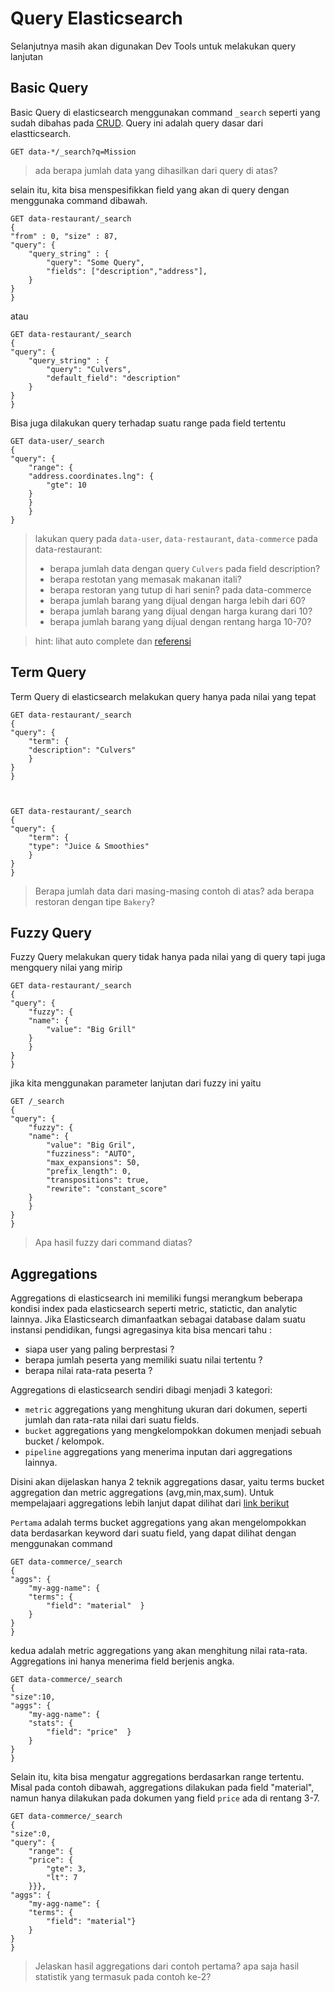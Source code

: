 # Query Elasticsearch
Selanjutnya masih akan digunakan Dev Tools untuk melakukan query lanjutan

## Basic Query
Basic Query di elasticsearch menggunakan command `_search` seperti yang sudah dibahas pada [CRUD](../crud). Query ini adalah query dasar dari elastticsearch.

    GET data-*/_search?q=Mission


> ada berapa jumlah data yang dihasilkan dari query di atas?


selain itu, kita bisa menspesifikkan field yang akan di query dengan menggunaka command dibawah.

    GET data-restaurant/_search
    {
    "from" : 0, "size" : 87,
    "query": {
        "query_string" : {
            "query": "Some Query",
            "fields": ["description","address"],
        }
    }
    }

atau

    GET data-restaurant/_search
    {
    "query": {
        "query_string" : {
            "query": "Culvers",
            "default_field": "description"
        }
    }
    }

Bisa juga dilakukan query terhadap suatu range pada field tertentu

    GET data-user/_search
    {
    "query": {
        "range": {
        "address.coordinates.lng": {
            "gte": 10
        }
        }  
        }
    }


> lakukan query pada `data-user`, `data-restaurant`, `data-commerce`
> pada data-restaurant:
> - berapa jumlah data dengan query `Culvers` pada field description? 
> - berapa restotan yang memasak makanan itali? 
> - berapa restoran yang tutup di hari senin? 
> pada data-commerce
> - berapa jumlah barang yang dijual dengan harga lebih dari 60?
> - berapa jumlah barang yang dijual dengan harga kurang dari 10? 
> - berapa jumlah barang yang dijual dengan rentang harga 10-70? 

> hint: lihat auto complete dan [referensi](https://www.elastic.co/guide/en/elasticsearch/reference/current/query-dsl-range-query.html)

## Term Query
Term Query di elasticsearch melakukan query hanya pada nilai yang tepat

    GET data-restaurant/_search
    {
    "query": {
        "term": {
        "description": "Culvers"
        }
    }
    }



    GET data-restaurant/_search
    {
    "query": {
        "term": {
        "type": "Juice & Smoothies"
        }
    }
    }

> Berapa jumlah data dari masing-masing contoh di atas? 
> ada berapa restoran dengan tipe `Bakery`? 

## Fuzzy Query
Fuzzy Query melakukan query tidak hanya pada nilai yang di query tapi juga mengquery nilai yang mirip

    GET data-restaurant/_search
    {
    "query": {
        "fuzzy": {
        "name": {
            "value": "Big Grill"
        }
        }
    }
    }

jika kita menggunakan parameter lanjutan dari fuzzy ini yaitu

    GET /_search
    {
    "query": {
        "fuzzy": {
        "name": {
            "value": "Big Gril",
            "fuzziness": "AUTO",
            "max_expansions": 50,
            "prefix_length": 0,
            "transpositions": true,
            "rewrite": "constant_score"
        }
        }
    }
    }

> Apa hasil fuzzy dari command diatas? 

## Aggregations
Aggregations di elasticsearch ini memiliki fungsi merangkum beberapa kondisi index pada elasticsearch seperti metric, statictic, dan analytic lainnya. Jika Elasticsearch dimanfaatkan sebagai database dalam suatu instansi pendidikan, fungsi agregasinya kita bisa mencari tahu :

* siapa user yang paling berprestasi ? 
* berapa jumlah peserta yang memiliki suatu nilai tertentu ?
* berapa nilai rata-rata peserta ?


Aggregations di elasticsearch sendiri dibagi menjadi 3 kategori:

* `metric` aggregations yang menghitung ukuran dari dokumen, seperti jumlah dan rata-rata nilai dari suatu fields.
* `bucket` aggregations yang mengkelompokkan dokumen menjadi sebuah bucket / kelompok.
* `pipeline` aggregations yang menerima inputan dari aggregations lainnya.

Disini akan dijelaskan hanya 2 teknik aggregations dasar, yaitu terms bucket aggregation dan metric aggregations (avg,min,max,sum). Untuk mempelajaari aggregations lebih lanjut dapat dilihat dari [link berikut](https://www.elastic.co/guide/en/elasticsearch/reference/current/search-aggregations.html)

`Pertama` adalah terms bucket aggregations yang akan mengelompokkan data berdasarkan keyword dari suatu field, yang dapat dilihat dengan menggunakan command

    GET data-commerce/_search
    {
    "aggs": {
        "my-agg-name": {
        "terms": {
            "field": "material"  }
        }
    }
    }

kedua adalah metric aggregations yang akan menghitung nilai rata-rata. Aggregations ini hanya menerima field berjenis angka.

    GET data-commerce/_search
    {
    "size":10,
    "aggs": {
        "my-agg-name": {
        "stats": {
            "field": "price"  }
        }
    }
    }



Selain itu, kita bisa mengatur aggregations berdasarkan range tertentu. Misal pada contoh dibawah, aggregations dilakukan pada field "material", namun hanya dilakukan pada dokumen yang field `price` ada di rentang 3-7.

    GET data-commerce/_search
    {
    "size":0,
    "query": {
        "range": {
        "price": {
            "gte": 3,
            "lt": 7
        }}},
    "aggs": {
        "my-agg-name": {
        "terms": {
            "field": "material"}
        }
    }
    }


> Jelaskan hasil aggregations dari contoh pertama?
> apa saja hasil statistik yang termasuk pada contoh ke-2?